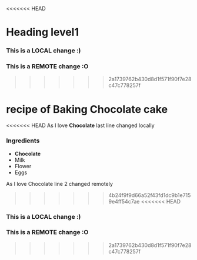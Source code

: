 <<<<<<< HEAD

# Heading level1
### This is a LOCAL change :)

### This is a REMOTE change :O
>>>>>>> 2a1739762b430d8d1f571f90f7e28c47c778257f
# recipe of Baking Chocolate cake 
<<<<<<< HEAD
As I love **Chocolate**
last line changed locally
### Ingredients 
- **Chocolate**
- Milk
- Flower
- Eggs

As I love Chocolate line 2 changed remotely
>>>>>>> 4b24f9f9d66a52f43fd1dc9b1e7159e4ff54c7ae
<<<<<<< HEAD
### This is a LOCAL change :)

### This is a REMOTE change :O
>>>>>>> 2a1739762b430d8d1f571f90f7e28c47c778257f


